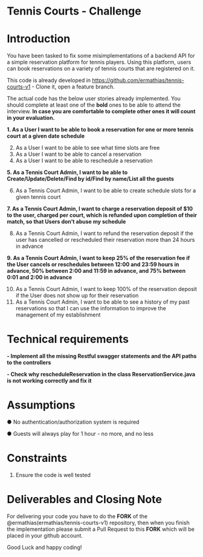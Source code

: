 # Tennis Courts - Challenge

# Introduction 
You have been tasked to fix some misimplementations of a backend API for a simple reservation platform for tennis players. Using this platform, users can book reservations on a variety of tennis courts that are registered on it. 

This code is already developed in https://github.com/ermathias/tennis-courts-v1 - Clone it, open a feature branch.

The actual code has the below user stories already implemented. You should complete at least one of the **bold** ones to be able to attend the interview. **In case you are comfortable to complete other ones it will count in your evaluation.**

**1. As a User I want to be able to book a reservation for one or more tennis court at a given date schedule**

2. As a User I want to be able to see what time slots are free 
3. As a User I want to be able to cancel a reservation 
4. As a User I want to be able to reschedule a reservation 

**5. As a Tennis Court Admin, I want to be able to Create/Update/Delete/Find by id/Find by name/List all the guests**

6. As a Tennis Court Admin, I want to be able to create schedule slots for a given tennis court

**7. As a Tennis Court Admin, I want to charge a reservation deposit of $10 to the user, charged per court, which is refunded upon completion of their match, so that Users don’t abuse my schedule**

8. As a Tennis Court Admin, I want to refund the reservation deposit if the user has cancelled or rescheduled their reservation more than 24 hours in advance 

**9. As a Tennis Court Admin, I want to keep 25% of the reservation fee if the User cancels or reschedules between 12:00 and 23:59 hours in advance, 50% between 2:00 and 11:59 in advance, and 75% between 0:01 and 2:00 in advance**

10. As a Tennis Court Admin, I want to keep 100% of the reservation deposit if the User does not show up for their reservation
11. As a Tennis Court Admin, I want to be able to see a history of my past reservations so that I can use the information to improve the management of my establishment 

# Technical requirements
 
 **- Implement all the missing Restful swagger statements and the API paths to the controllers**
 
 **- Check why rescheduleReservation in the class ReservationService.java is not working correctly and fix it**
 
# Assumptions 
●	No authentication/authorization system is required 

●	Guests will always play for 1 hour - no more, and no less 
 
# Constraints 
1. Ensure the code is well tested
 
# Deliverables and Closing Note 
For delivering your code you have to do the **FORK** of the @ermathias(ermathias/tennis-courts-v1) repository, then when you finish the implementation please submit a Pull Request to this **FORK** which will be placed in your github account.

Good Luck and happy coding!
